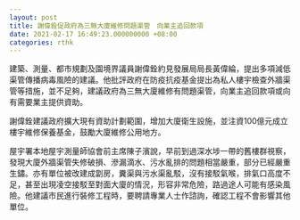 ```yaml
---
layout: post
title: 謝偉銓促政府為三無大廈維修問題渠管　向業主追回款項
date: 2021-02-17 16:49:23.000000000 +08:00
categories: rthk
---
```


建築、測量、都市規劃及園境界議員謝偉銓約見發展局局長黃偉綸，提出多項減低渠管傳播病毒風險的建議。他批評政府在防疫抗疫基金提出為私人樓宇檢查外牆渠管等措施，並不足夠，建議政府為三無大廈維修有問題渠管，向業主追回款項或向有需要業主提供資助。

謝偉銓建議政府擴大現有資助計劃範圍，增加大廈衛生設施，並注資100億元成立樓宇維修保養基金，鼓勵大廈維修公用地方。

屋宇署本地屋宇測量師協會前主席陳子濱說，早前到過深水埗一帶的舊樓群視察，發現大廈外牆渠管失修破損、滲漏滴水、污水亂排的問題相當嚴重，部分已經嚴重生鏽。亦有單位被改建成劏房，糞渠與污水渠亂駁，沒有接駁氣喉，排氣口高度不足，甚至出現凌空接駁至對面大廈的情況，形容非常危險，路過途人可能有感染風險。他建議市民進行裝修工程時，要聘請專業人士作諮詢，確認工程不會影響其他單位。
